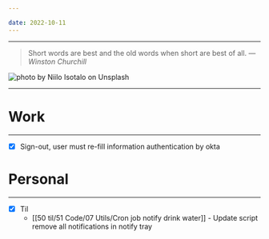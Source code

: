 ```yaml
---

date: 2022-10-11
---
```



---

> Short words are best and the old words when short are best of all.
> — <cite>Winston Churchill</cite>

![photo by Niilo Isotalo on Unsplash](https://images.unsplash.com/photo-1505567745926-ba89000d255a?crop=entropy&cs=tinysrgb&fm=jpg&ixid=MnwzNjM5Nzd8MHwxfHJhbmRvbXx8fHx8fHx8fDE2NjU0NTg5Mzg&ixlib=rb-1.2.1&q=80&w=500&h=500)

---


# Work
---
- [x] Sign-out, user must re-fill information authentication by okta

# Personal
---
- [x] Til
	-   [[50 til/51 Code/07 Utils/Cron job notify drink water]] - Update script remove all notifications in notify tray

